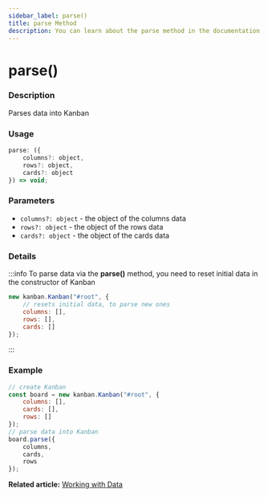 ```yaml
---
sidebar_label: parse()
title: parse Method
description: You can learn about the parse method in the documentation of the DHTMLX JavaScript Kanban library. Browse developer guides and API reference, try out code examples and live demos, and download a free 30-day evaluation version of DHTMLX Kanban.
---
```


# parse()

### Description

Parses data into Kanban

### Usage

```js
parse: ({
	columns?: object,
	rows?: object,
	cards?: object
}) => void;
```

### Parameters

- `columns?: object` - the object of the columns data
- `rows?: object` - the object of the rows data
- `cards?: object` - the object of the cards data

### Details

:::info
To parse data via the **parse()** method, you need to reset initial data in the constructor of Kanban

```jsx
new kanban.Kanban("#root", {
	// resets initial data, to parse new ones
	columns: [],
	rows: [],
	cards: []
});
```
:::

### Example

```jsx {8-12}
// create Kanban
const board = new kanban.Kanban("#root", {
	columns: [],
	cards: [],
	rows: []
});
// parse data into Kanban
board.parse({
	columns,
	cards,
	rows
});
```

**Related article:** [Working with Data](../../../guides/working_with_data#loading-data-from-local-source)
